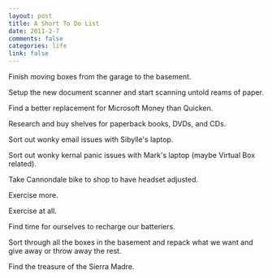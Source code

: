 ```yaml
--- 
layout: post
title: A Short To Do List
date: 2011-2-7
comments: false
categories: life
link: false
---
```

Finish moving boxes from the garage to the basement.

Setup the new document scanner and start scanning untold reams of paper.

Find a better replacement for Microsoft Money than Quicken.

Research and buy shelves for paperback books, DVDs, and CDs.

Sort out wonky email issues with Sibylle's laptop.

Sort out wonky kernal panic issues with Mark's laptop (maybe Virtual Box related).

Take Cannondale bike to shop to have headset adjusted.

Exercise more.

Exercise at all.

Find time for ourselves to recharge our batteriers.

Sort through all the boxes in the basement and repack what we want and give away or throw away the rest.

Find the treasure of the Sierra Madre.
